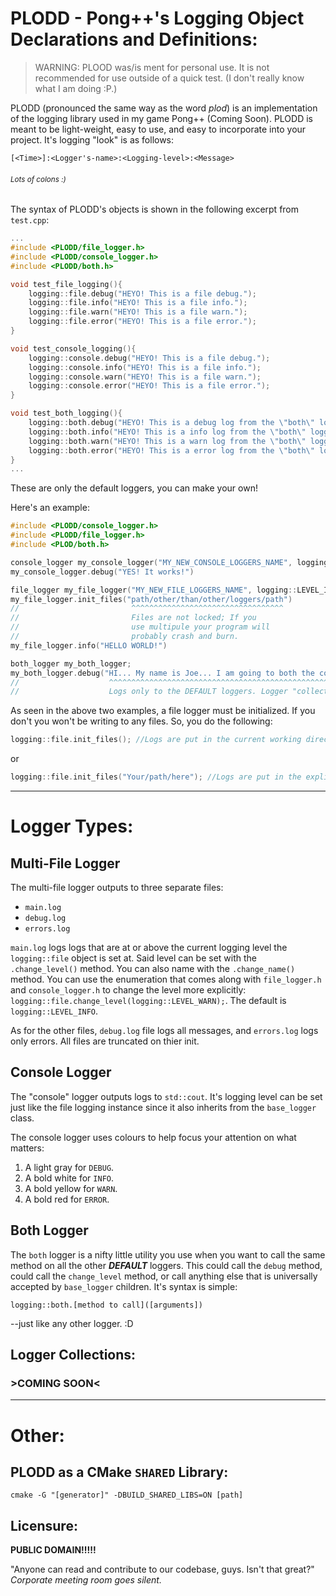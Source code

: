 # PLODD - Pong++'s Logging Object Declarations and Definitions:

> WARNING: PLOOD was/is ment for personal use. It is not recommended for use outside of a quick test. (I don't really know what I am doing :P.)

PLODD (pronounced the same way as the word *plod*) is an implementation of the logging library used in my game Pong++ (Coming Soon). PLODD is meant to be light-weight, easy to use, and easy to incorporate into your project. It's logging "look" is as follows:

```
[<Time>]:<Logger's-name>:<Logging-level>:<Message>
```
<h6><sub>Lots of colons :)</sub></h6>

The syntax of PLODD's objects is shown in the following excerpt from `test.cpp`:

```C++
...
#include <PLODD/file_logger.h>
#include <PLODD/console_logger.h>
#include <PLODD/both.h>

void test_file_logging(){
    logging::file.debug("HEYO! This is a file debug."); 
    logging::file.info("HEYO! This is a file info.");
    logging::file.warn("HEYO! This is a file warn.");
    logging::file.error("HEYO! This is a file error.");
}

void test_console_logging(){
    logging::console.debug("HEYO! This is a file debug."); 
    logging::console.info("HEYO! This is a file info.");
    logging::console.warn("HEYO! This is a file warn.");
    logging::console.error("HEYO! This is a file error.");
}

void test_both_logging(){
    logging::both.debug("HEYO! This is a debug log from the \"both\" logger, heh.");
    logging::both.info("HEYO! This is a info log from the \"both\" logger, heh.");
    logging::both.warn("HEYO! This is a warn log from the \"both\" logger, heh.");
    logging::both.error("HEYO! This is a error log from the \"both\" logger, heh.");
}
...
```

These are only the default loggers, you can make your own! 

Here's an example:

```C++
#include <PLODD/console_logger.h>
#include <PLODD/file_logger.h>
#include <PLOD/both.h>

console_logger my_console_logger("MY_NEW_CONSOLE_LOGGERS_NAME", logging::LEVEL_DEBUG);
my_console_logger.debug("YES! It works!")

file_logger my_file_logger("MY_NEW_FILE_LOGGERS_NAME", logging::LEVEL_INFO);
my_file_logger.init_files("path/other/than/other/loggers/path")
//                         ^^^^^^^^^^^^^^^^^^^^^^^^^^^^^^^^^^
//                         Files are not locked; If you 
//                         use multipule your program will 
//                         probably crash and burn.
my_file_logger.info("HELLO WORLD!")

both_logger my_both_logger;
my_both_logger.debug("HI... My name is Joe... I am going to both the console and file default loggers.")
//                    ^^^^^^^^^^^^^^^^^^^^^^^^^^^^^^^^^^^^^^^^^^^^^^^^^^^^^^^^^^^^^^^^^^^^^^^^^^^^^^^^
//                    Logs only to the DEFAULT loggers. Logger "collections" are coming soon. :D
```

As seen in the above two examples, a file logger must be initialized. If you don't you won't be writing to any files. So, you do the following:

```C++
logging::file.init_files(); //Logs are put in the current working directory.
```
or
```C++
logging::file.init_files("Your/path/here"); //Logs are put in the explicit path.
```

---

# Logger Types:


## Multi-File Logger

The multi-file logger outputs to three separate files:

 * `main.log`
 * `debug.log`
 * `errors.log`

`main.log` logs logs that are at or above the current logging level the `logging::file` object is set at. Said level can be set with the `.change_level()` method. You can also name with the `.change_name()` method. You can use the enumeration that comes along with `file_logger.h` and `console_logger.h` to change the level more explicitly: `logging::file.change_level(logging::LEVEL_WARN);`. The default is `logging::LEVEL_INFO`.

As for the other files, `debug.log` file logs all messages, and `errors.log` logs only errors. All files are truncated on thier init. 

## Console Logger

The "console" logger outputs logs to `std::cout`. It's logging level can be set just like the file logging instance since it also inherits from the `base_logger` class. 

The console logger uses colours to help focus your attention on what matters:

1. A light gray for `DEBUG`.
2. A bold white for `INFO`.
3. A bold yellow for `WARN`.
4. A bold red for `ERROR`.

## Both Logger

The `both` logger is a nifty little utility you use when you want to call the same method on all the other ***DEFAULT*** loggers. This could call the `debug` method, could call the `change_level` method, or call anything else that is universally accepted by `base_logger` children. It's syntax is simple:

`logging::both.[method to call]([arguments])`

--just like any other logger. :D

## Logger Collections:

### **>COMING SOON<**

---

# Other:

## PLODD as a CMake `SHARED` Library:

`cmake -G "[generator]" -DBUILD_SHARED_LIBS=ON [path]`

## Licensure:

**PUBLIC DOMAIN!!!!!**

"Anyone can read and contribute to our codebase, guys. Isn't that great?" <br>
*Corporate meeting room goes silent.*


